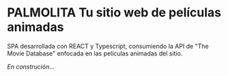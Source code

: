 # PALMOLITA Tu sitio web de películas animadas

SPA desarrollada con REACT y Typescript, consumiendo la API de "The Movie Database" enfocada en las películas animadas del sitio.

*En construción...*
